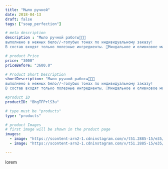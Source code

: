 ```yaml
---
title: "Мыло ручной"
date: 2018-04-13
draft: false
tags: ["soap_perfection"]

# meta description
description : "Мыло ручной работы💙💎💙
выполнено в нежных бело//-голубых тонах по индивидуальному заказу!
В состав входят только полезные ингредиенты. 💚Миндальное и оливковое ма"

# product Price
price: "3000"
priceBefore: "3600.0"

# Product Short Description
shortDescription: "Мыло ручной работы💙💎💙
выполнено в нежных бело//-голубых тонах по индивидуальному заказу!
В состав входят только полезные ингредиенты. 💚Миндальное и оливковое масла, эфирные масла ванили и бергамота🌿 такой состав масел восстановит упругость и эластичность, тонизирует питает кожу, а так же придает ей тонкий природный аромат."

#product ID
productID: "BhgTFPrlS3u"

# type must be "products"
type: "products"

# product Images
# first image will be shown in the product page
images:
  - image: "https://scontent-arn2-1.cdninstagram.com/v/t51.2885-15/e35/30592913_242554339651874_7276825878292594688_n.jpg?se=7&tp=1&_nc_ht=scontent-arn2-1.cdninstagram.com&_nc_cat=102&_nc_ohc=TklorpsUH1AAX_oa3Vm&ccb=7-4&oh=383be6b790d9b470879eb37635ea8566&oe=6081ACCF&ig_cache_key=MTc1NjQyOTk3NzE4NzE5NDUxMg%3D%3D.2-ccb7-4"
  - image: "https://scontent-arn2-1.cdninstagram.com/v/t51.2885-15/e35/30603580_571047329936356_999686503233748992_n.jpg?se=7&tp=1&_nc_ht=scontent-arn2-1.cdninstagram.com&_nc_cat=104&_nc_ohc=SRhrKHM8sHUAX_rRm6x&ccb=7-4&oh=7c806329d0938bf1fef54a4c5b088ebf&oe=60814316&ig_cache_key=MTc1NjQyOTk4OTMwMDM4MTg3Nw%3D%3D.2-ccb7-4"

---
```

lorem
